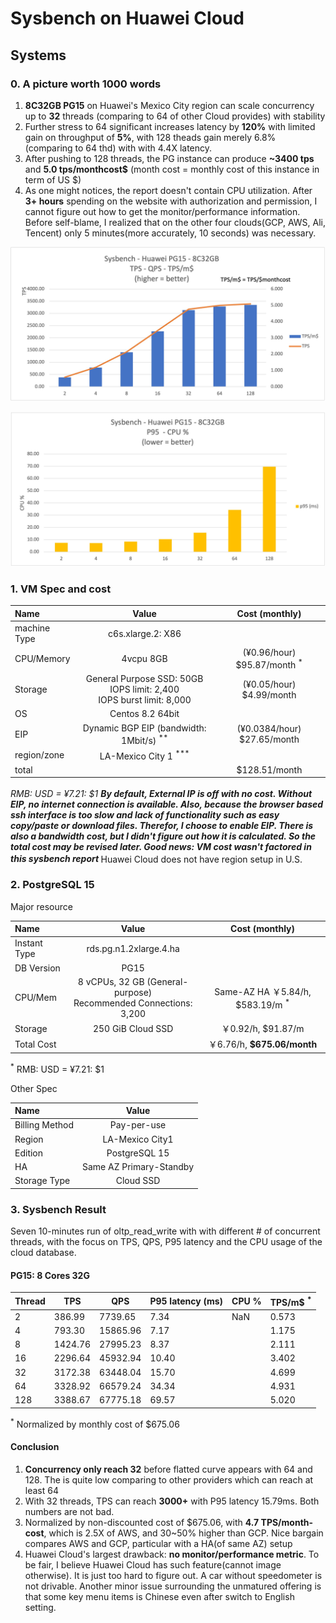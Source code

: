 # Sysbench on Huawei Cloud

## Systems

### 0. A picture worth 1000 words
1. **8C32GB PG15** on Huawei's Mexico City region can scale concurrency up to **32**  threads (comparing to 64 of other Cloud provides) with stability
2. Further stress to 64 significant increases latency by **120%** with limited gain on throughput of **5%**, with 128 theads gain merely 6.8% (comparing to 64 thd) with with 4.4X latency. 
3. After pushing to 128 threads, the PG instance can produce **~3400 tps** and **5.0 tps/monthcost$** (month cost = monthly cost of this instance in term of US $)
4. As one might notices, the report doesn't contain CPU utilization. After **3+ hours** spending on the website with authorization and permission, I cannot figure out how to get the monitor/performance information. Before self-blame, I realized that on the other four clouds(GCP, AWS, Ali, Tencent) only 5 minutes(more accurately, 10 seconds) was necessary. 

![TPS](./images/Huawei_PG15_TPS_TPSpDollar.jpg)

![P95](./images/Huawei_PG15_P95_noCPU.jpg)

### 1. VM Spec and cost

| Name             | Value |Cost (monthly) |
| :---------------- | :------: |:------: |
| machine Type        | c6s.xlarge.2: X86 |
| CPU/Memory |        4vcpu 8GB   |  (¥0.96/hour) $95.87/month <sup>*</sup>
| Storage           |  General Purpose SSD: 50GB <br> IOPS limit: 2,400 <br> IOPS burst limit: 8,000 | (¥0.05/hour) $4.99/month 
| OS        | Centos 8.2 64bit   |
| EIP | Dynamic BGP EIP (bandwidth: 1Mbit/s) <sup>**</sup>   |  (¥0.0384/hour) $27.65/month
| region/zone        | LA-Mexico City 1 <sup>***</sup> |
| total || $128.51/month 

<sup>*</sup> RMB: USD = ¥7.21: $1
<sup>**</sup> By default, External IP is off with no cost. Without EIP, no internet connection is available. Also, because the browser based ssh interface is too slow and lack of functionality such as easy copy/paste or download files. Therefor, I choose to enable EIP. There is also a bandwidth cost, but I didn't figure out how it is calculated. So the total cost may be revised later. Good news: VM cost wasn't factored in this sysbench report
<sup>***</sup> Huawei Cloud does not have region setup in U.S.


### 2. PostgreSQL 15

Major resource 

| Name             | Value |Cost (monthly) |
| :---------------- | :------: |:------: |
| Instant Type  | rds.pg.n1.2xlarge.4.ha  | 
| DB Version        | PG15   |
| CPU/Mem |        8 vCPUs, 32 GB (General-purpose) <br> Recommended Connections: 3,200  |  Same-AZ HA ￥5.84/h, $583.19/m <sup>*</sup>
| Storage           |  250 GiB Cloud SSD  |  ￥0.92/h, $91.87/m
|Total Cost|| ￥6.76/h,  **$675.06/month** |

<sup>*</sup> RMB: USD = ¥7.21: $1



Other Spec 

| Name             | Value | 
| :---------------- | :------: |
| Billing Method | Pay-per-use
| Region  | LA-Mexico City1 
| Edition | PostgreSQL  15
| HA | Same AZ Primary-Standby
| Storage Type | Cloud SSD

### 3. Sysbench Result

Seven 10-minutes run of oltp_read_write with with different # of concurrent threads, with the focus on TPS, QPS, P95 latency and the CPU usage of the cloud database.

#### PG15: 8 Cores 32G

| Thread | TPS     | QPS      | P95 latency (ms) | CPU % | TPS/m$ <sup>*</sup>|
| ------ | ------- | -------- | ---------------- | ----- | ------ |
| 2      | 386.99  | 7739.65  | 7.34             | NaN   | 0.573  |
| 4      | 793.30  | 15865.96 | 7.17             |       | 1.175  |
| 8      | 1424.76 | 27995.23 | 8.37             |       | 2.111  |
| 16     | 2296.64 | 45932.94 | 10.40            |       | 3.402  |
| 32     | 3172.38 | 63448.04 | 15.70            |       | 4.699  |
| 64     | 3328.92 | 66579.24 | 34.34            |       | 4.931  |
| 128    | 3388.67 | 67775.18 | 69.57            |       | 5.020  |



<sup>*</sup> Normalized by monthly cost of $675.06

#### Conclusion

1. **Concurrency only reach 32** before flatted curve appears with 64 and 128. The is quite low comparing to other providers which can reach at least 64
2. With 32 threads, TPS can reach **3000+** with P95 latency 15.79ms. Both numbers are not bad.
3. Normalized by non-discounted cost of $675.06, with **4.7 TPS/month-cost**, which is 2.5X of AWS, and 30~50% higher than GCP. Nice bargain compares AWS and GCP, particular with a HA(of same AZ) setup 
4. Huawei Cloud's largest drawback: **no monitor/performance metric**. To be fair, I believe Huawei Cloud has such feature(cannot image otherwise). It is just too hard to figure out. A car without speedometer is not drivable. Another minor issue surrounding the unmatured offering is that some key menu items is Chinese even after switch to English setting. 
